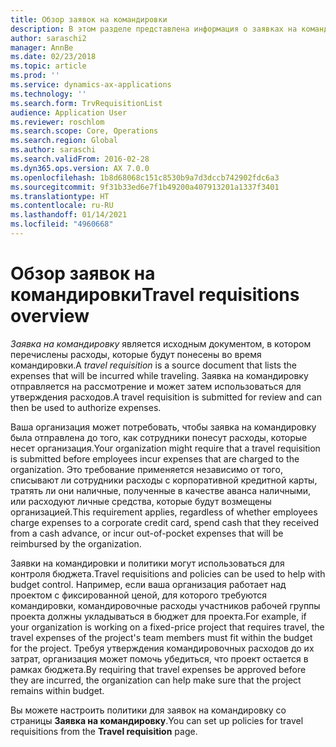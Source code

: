 ```yaml
---
title: Обзор заявок на командировки
description: В этом разделе представлена информация о заявках на командировку. В заявке на командировку документируются запланированные командировочные расходы.
author: saraschi2
manager: AnnBe
ms.date: 02/23/2018
ms.topic: article
ms.prod: ''
ms.service: dynamics-ax-applications
ms.technology: ''
ms.search.form: TrvRequisitionList
audience: Application User
ms.reviewer: roschlom
ms.search.scope: Core, Operations
ms.search.region: Global
ms.author: saraschi
ms.search.validFrom: 2016-02-28
ms.dyn365.ops.version: AX 7.0.0
ms.openlocfilehash: 1b8d68068c151c8530b9a7d3dccb742902fdc6a3
ms.sourcegitcommit: 9f31b33ed6e7f1b49200a407913201a1337f3401
ms.translationtype: HT
ms.contentlocale: ru-RU
ms.lasthandoff: 01/14/2021
ms.locfileid: "4960668"
---
```

# <a name="travel-requisitions-overview"></a><span data-ttu-id="2fb4a-104">Обзор заявок на командировки</span><span class="sxs-lookup"><span data-stu-id="2fb4a-104">Travel requisitions overview</span></span>

<span data-ttu-id="2fb4a-105">*Заявка на командировку* является исходным документом, в котором перечислены расходы, которые будут понесены во время командировки.</span><span class="sxs-lookup"><span data-stu-id="2fb4a-105">A *travel requisition* is a source document that lists the expenses that will be incurred while traveling.</span></span> <span data-ttu-id="2fb4a-106">Заявка на командировку отправляется на рассмотрение и может затем использоваться для утверждения расходов.</span><span class="sxs-lookup"><span data-stu-id="2fb4a-106">A travel requisition is submitted for review and can then be used to authorize expenses.</span></span>

<span data-ttu-id="2fb4a-107">Ваша организация может потребовать, чтобы заявка на командировку была отправлена до того, как сотрудники понесут расходы, которые несет организация.</span><span class="sxs-lookup"><span data-stu-id="2fb4a-107">Your organization might require that a travel requisition is submitted before employees incur expenses that are charged to the organization.</span></span> <span data-ttu-id="2fb4a-108">Это требование применяется независимо от того, списывают ли сотрудники расходы с корпоративной кредитной карты, тратять ли они наличные, полученные в качестве аванса наличными, или расходуют личные средства, которые будут возмещены организацией.</span><span class="sxs-lookup"><span data-stu-id="2fb4a-108">This requirement applies, regardless of whether employees charge expenses to a corporate credit card, spend cash that they received from a cash advance, or incur out-of-pocket expenses that will be reimbursed by the organization.</span></span>

<span data-ttu-id="2fb4a-109">Заявки на командировки и политики могут использоваться для контроля бюджета.</span><span class="sxs-lookup"><span data-stu-id="2fb4a-109">Travel requisitions and policies can be used to help with budget control.</span></span> <span data-ttu-id="2fb4a-110">Например, если ваша организация работает над проектом с фиксированной ценой, для которого требуются командировки, командировочные расходы участников рабочей группы проекта должны укладываться в бюджет для проекта.</span><span class="sxs-lookup"><span data-stu-id="2fb4a-110">For example, if your organization is working on a fixed-price project that requires travel, the travel expenses of the project's team members must fit within the budget for the project.</span></span> <span data-ttu-id="2fb4a-111">Требуя утверждения командировочных расходов до их затрат, организация может помочь убедиться, что проект остается в рамках бюджета.</span><span class="sxs-lookup"><span data-stu-id="2fb4a-111">By requiring that travel expenses be approved before they are incurred, the organization can help make sure that the project remains within budget.</span></span>

<span data-ttu-id="2fb4a-112">Вы можете настроить политики для заявок на командировку со страницы **Заявка на командировку**.</span><span class="sxs-lookup"><span data-stu-id="2fb4a-112">You can set up policies for travel requisitions from the **Travel requisition** page.</span></span>
